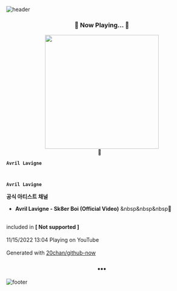 ![header](https://capsule-render.vercel.app/api?type=wave&height=170&section=header&text=Hi.%20I'm%20SHIFT&fontColor=090707&fontAlignX=45&fontAlignY=65&fontSize=100)

<h3 align="center">🎵 Now Playing... 🎵</h3>
<p align="center">
  <a href="https://www.youtube.com/@AvrilLavigneVEVO">
    <img width="300" src="">
  </a>
  <br>
  🎵&nbsp&nbsp&nbsp <b>
  
    Avril Lavigne
  
  
  
    Avril Lavigne
  




  공식 아티스트 채널


 - Avril Lavigne - Sk8er Boi (Official Video)</b> &nbsp&nbsp&nbsp🎵
  <br>
  included in <b>[ Not supported ]</b>
  
  <br />
  <br />
  11/15/2022 13:04 Playing on YouTube
  <br />
  <br />
  Generated with <a href="https://github.com/20chan/github-now">20chan/github-now</a>
</p>

<h3 align="center">•••</h3>

![footer](https://capsule-render.vercel.app/api?type=wave&height=150&section=footer)
